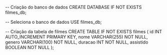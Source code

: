 -- Criação do banco de dados
CREATE DATABASE IF NOT EXISTS filmes_db;

-- Seleciona o banco de dados
USE filmes_db;

-- Criação da tabela de filmes
CREATE TABLE IF NOT EXISTS filmes (
    id INT AUTO_INCREMENT PRIMARY KEY,
    nome VARCHAR(255) NOT NULL,
    genero VARCHAR(100) NOT NULL,
    duracao INT NOT NULL,
    assistido BOOLEAN NOT NULL
);
